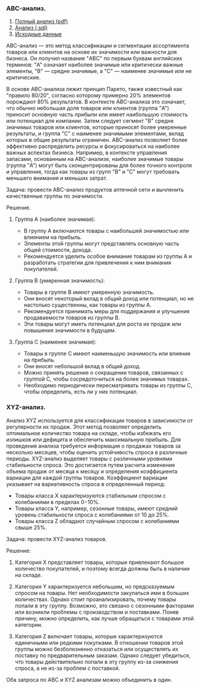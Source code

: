 ### ABC-анализ.
1. [Полный анализ (pdf)](https://github.com/RomanD83/ABC-XYZ-analysis/blob/main/ABC-XYZ.pdf)
2. [Анализ (.sql)](https://github.com/RomanD83/ABC-XYZ-analysis/blob/main/ABC-XYZ.sql)
3. [Исходные данные](https://github.com/RomanD83/ABC-XYZ-analysis/blob/main/sales_202401031957.csv)

  ABC-анализ — это метод классификации и сегментации ассортимента товаров или клиентов на основе их значимости или важности для бизнеса. Он получил название "ABC" по первым буквам английских терминов: "A" означает наиболее значимые или критически важные элементы, "B" — средне значимые, а "C" — наименее значимые или не критические.

  В основе ABC-анализа лежит принцип Парето, также известный как "правило 80/20", согласно которому примерно 20% элементов порождают 80% результатов. В контексте ABC-анализа это означает, что обычно небольшая доля товаров или клиентов (группа "A") приносит основную часть прибыли или имеет наибольшую стоимость или потенциал для компании. Затем следует сегмент "B" средне значимых товаров или клиентов, которые приносят более умеренные результаты, и группа "C" с наименее значимыми элементами, вклад которых в общие результаты ограничен.
ABC-анализ позволяет более эффективно распределить ресурсы и фокусироваться на наиболее важных аспектах бизнеса. Например, в контексте управления запасами, основанным на ABC-анализе, наиболее значимые товары (группа "A") могут быть сконцентрированы для более точного контроля и управления, тогда как товары из групп "B" и "C" могут требовать меньшего внимания и меньших затрат.

Задача: провести ABC-анализ продуктов аптечной сети и вычленить качественные группы по значимости.

Решение.

1. Группа A (наиболее значимая):
   - В группу A включаются товары с наибольшей значимостью или влиянием на прибыль.
   - Элементы этой группы могут представлять основную часть общей стоимости, дохода.
   - Рекомендуется уделить особое внимание товарам из группы A и разработать стратегии для привлечения к ним внимания покупателей.

2. Группа B (умеренная значимость):
   - Товары в группе B имеют умеренную значимость.
   - Они вносят некоторый вклад в общий доход или потенциал, но не настолько существенны, как товары из группы A.
   - Рекомендуется принимать меры для поддержания и улучшения продаваемости товаров из группы B.
   - Эти товары могут иметь потенциал для роста их продаж или повышения значимости в будущем.

3. Группа C (наименее значимая):
   - Товары в группе C имеют наименьшую значимость или влияние на прибыль.
   - Они вносят небольшой вклад в общий доход.
   - Можно принять решение о сокращении товаров, связанных с группой C, чтобы сосредоточиться на более значимых товарах.
   - Необходимо периодически пересматривать товары из группы C, чтобы определить, есть ли у них потенциал.

### XYZ-анализ.

 Анализ XYZ используется для классификации товаров в зависимости от регулярности их продаж. Этот метод позволяет определить оптимальное количество товара на складе, чтобы избежать его излишков или дефицита и обеспечить максимальную прибыль. Для проведения анализа требуется информация о продажах товаров за несколько месяцев, чтобы оценить устойчивость спроса в различные периоды. XYZ-анализ выделяет товары с различными уровнями стабильности спроса. Это достигается путем расчета изменения объема продаж от месяца к месяцу и определения коэффициента вариации для каждой группы товаров. Коэффициент вариации указывает на вариативность спроса в определенный период:

- Товары класса X характеризуются стабильным спросом с колебаниями в пределах 0−10%.
- Товары класса Y, например, сезонные товары, имеют средний уровень стабильности спроса с колебаниями от 10 до 25%.
- Товары класса Z обладают случайным спросом с колебаниями свыше 25%.

Задача: провести XYZ-анализ товаров.

Решение:

1. Категория X представляет товары, которые привлекают большое количество покупателей, и поэтому всегда должны быть в наличии на складе.

2. Категория Y характеризуется небольшим, но предсказуемым спросом на товары. Нет необходимости закупаться ими в больших количествах. Однако стоит проанализировать, почему товары попали в эту группу. Возможно, это связано с сезонными факторами или возникли проблемы с производством и поставками. Поняв причину, можно определить, как лучше обращаться с товарами этой категории.

3. Категория Z включает товары, которые характеризуются единичными или редкими покупками. В отношении товаров этой группы можно безболезненно отказаться или осуществлять их поставку по предварительным заказам. Однако следует убедиться, что товары действительно попали в эту группу из-за снижения спроса, а не из-за проблем с поставкой.

Оба запроса по ABC и XYZ анализам можно объединить в один.


